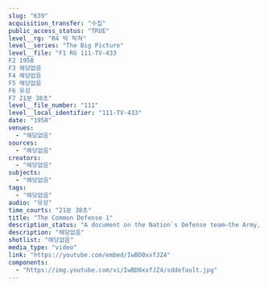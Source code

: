 ```yaml
---
slug: "639"
acquisition_transfer: "수집"
public_access_status: "TRUE"
level__rg: "R4 빅 픽쳐"
level__series: "The Big Picture"
level__file: "F1 RG 111-TV-433
F2 1958
F3 해당없음
F4 해당없음
F5 해당없음
F6 유성
F7 21분 38초"
level__file_number: "111"
level__local_identifier: "111-TV-433"
date: "1958"
venues: 
  - "해당없음"
sources: 
  - "해당없음"
creators: 
  - "해당없음"
subjects: 
  - "해당없음"
tags: 
  - "해당없음"
audio: "유성"
time_courts: "21분 38초"
title: "The Common Defense 1"
description_status: "A document on the Nation`s Defense team—the Army, Navy and Air."
description: "해당없음"
shotlist: "해당없음"
media_type: "video"
link: "https://youtube.com/embed/IwBD0xxfJZ4"
components: 
  - "https://img.youtube.com/vi/IwBD0xxfJZ4/sddefault.jpg"
---
```

